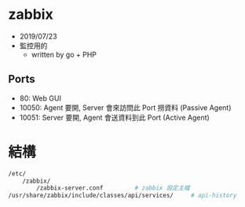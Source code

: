 # zabbix

- 2019/07/23
- 監控用的
  - written by go + PHP

## Ports

- 80: Web GUI
- 10050: Agent 要開, Server 會來訪問此 Port 撈資料 (Passive Agent)
- 10051: Server 要開, Agent 會送資料到此 Port (Active Agent)

# 結構

```bash
/etc/
    /zabbix/
        /zabbix-server.conf         # zabbix 設定主檔
/usr/share/zabbix/include/classes/api/services/     # api-history
```
